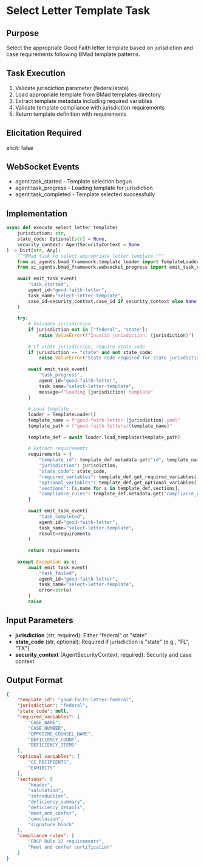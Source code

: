 # Select Letter Template Task

## Purpose
Select the appropriate Good Faith letter template based on jurisdiction and case requirements following BMad template patterns.

## Task Execution
1. Validate jurisdiction parameter (federal/state)
2. Load appropriate template from BMad templates directory
3. Extract template metadata including required variables
4. Validate template compliance with jurisdiction requirements
5. Return template definition with requirements

## Elicitation Required
elicit: false

## WebSocket Events
- agent:task_started - Template selection begun
- agent:task_progress - Loading template for jurisdiction
- agent:task_completed - Template selected successfully

## Implementation
```python
async def execute_select_letter_template(
    jurisdiction: str,
    state_code: Optional[str] = None,
    security_context: AgentSecurityContext = None
) -> Dict[str, Any]:
    """BMad task to select appropriate letter template."""
    from ai_agents.bmad_framework.template_loader import TemplateLoader
    from ai_agents.bmad_framework.websocket_progress import emit_task_event
    
    await emit_task_event(
        "task_started",
        agent_id="good-faith-letter",
        task_name="select-letter-template",
        case_id=security_context.case_id if security_context else None
    )
    
    try:
        # Validate jurisdiction
        if jurisdiction not in ["federal", "state"]:
            raise ValueError(f"Invalid jurisdiction: {jurisdiction}")
        
        # If state jurisdiction, require state code
        if jurisdiction == "state" and not state_code:
            raise ValueError("State code required for state jurisdiction")
        
        await emit_task_event(
            "task_progress",
            agent_id="good-faith-letter", 
            task_name="select-letter-template",
            message=f"Loading {jurisdiction} template"
        )
        
        # Load template
        loader = TemplateLoader()
        template_name = f"good-faith-letter-{jurisdiction}.yaml"
        template_path = f"good-faith-letters/{template_name}"
        
        template_def = await loader.load_template(template_path)
        
        # Extract requirements
        requirements = {
            "template_id": template_def.metadata.get("id", template_name),
            "jurisdiction": jurisdiction,
            "state_code": state_code,
            "required_variables": template_def.get_required_variables(),
            "optional_variables": template_def.get_optional_variables(),
            "sections": [s.name for s in template_def.sections],
            "compliance_rules": template_def.metadata.get("compliance_rules", [])
        }
        
        await emit_task_event(
            "task_completed",
            agent_id="good-faith-letter",
            task_name="select-letter-template",
            result=requirements
        )
        
        return requirements
        
    except Exception as e:
        await emit_task_event(
            "task_failed",
            agent_id="good-faith-letter",
            task_name="select-letter-template",
            error=str(e)
        )
        raise
```

## Input Parameters
- **jurisdiction** (str, required): Either "federal" or "state"
- **state_code** (str, optional): Required if jurisdiction is "state" (e.g., "FL", "TX")
- **security_context** (AgentSecurityContext, required): Security and case context

## Output Format
```json
{
    "template_id": "good-faith-letter-federal",
    "jurisdiction": "federal",
    "state_code": null,
    "required_variables": [
        "CASE_NAME",
        "CASE_NUMBER",
        "OPPOSING_COUNSEL_NAME",
        "DEFICIENCY_COUNT",
        "DEFICIENCY_ITEMS"
    ],
    "optional_variables": [
        "CC_RECIPIENTS",
        "EXHIBITS"
    ],
    "sections": [
        "header",
        "salutation",
        "introduction",
        "deficiency_summary",
        "deficiency_details",
        "meet_and_confer",
        "conclusion",
        "signature_block"
    ],
    "compliance_rules": [
        "FRCP Rule 37 requirements",
        "Meet and confer certification"
    ]
}
```